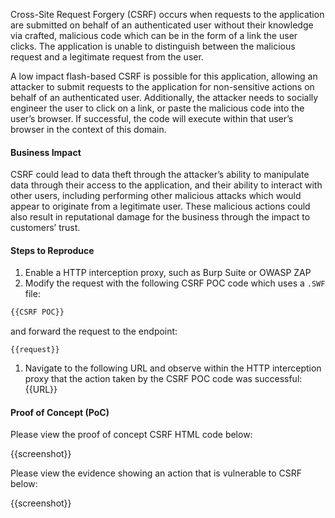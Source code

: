 Cross-Site Request Forgery (CSRF) occurs when requests to the application are submitted on behalf of an authenticated user without their knowledge via crafted, malicious code which can be in the form of a link the user clicks. The application is unable to distinguish between the malicious request and a legitimate request from the user.

A low impact flash-based CSRF is possible for this application, allowing an attacker to submit requests to the application for non-sensitive actions on behalf of an authenticated user. Additionally, the attacker needs to socially engineer the user to click on a link, or paste the malicious code into the user’s browser. If successful, the code will execute within that user’s browser in the context of this domain.

#### Business Impact

CSRF could lead to data theft through the attacker’s ability to manipulate data through their access to the application, and their ability to interact with other users, including performing other malicious attacks which would appear to originate from a legitimate user. These malicious actions could also result in reputational damage for the business through the impact to customers’ trust.

#### Steps to Reproduce

1. Enable a HTTP interception proxy, such as Burp Suite or OWASP ZAP
1. Modify the request with the following CSRF POC code which uses a `.SWF` file:

```HTML
{{CSRF POC}}
```

 and forward the request to the endpoint:

```HTTP
{{request}}
```

1. Navigate to the following URL and observe within the HTTP interception proxy that the action taken by the CSRF POC code was successful: {{URL}}

#### Proof of Concept (PoC)

Please view the proof of concept CSRF HTML code below:

{{screenshot}}

Please view the evidence showing an action that is vulnerable to CSRF below:

{{screenshot}}
